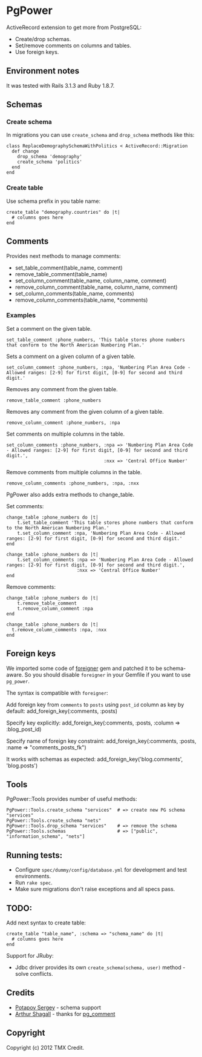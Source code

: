# PgPower

ActiveRecord extension to get more from PostgreSQL:

* Create/drop schemas.
* Set/remove comments on columns and tables.
* Use foreign keys.

## Environment notes

It was tested with Rails 3.1.3 and Ruby 1.8.7.


## Schemas

### Create schema

In migrations you can use `create_schema` and `drop_schema` methods like this:

    class ReplaceDemographySchemaWithPolitics < ActiveRecord::Migration
      def change
        drop_schema 'demography'
        create_schema 'politics'
      end
    end

### Create table

Use schema prefix in you table name:

    create_table "demography.countries" do |t|
      # columns goes here
    end

## Comments

Provides next methods to manage comments:

* set\_table\_comment(table\_name, comment)
* remove\_table\_comment(table\_name)
* set\_column\_comment(table\_name, column\_name, comment)
* remove\_column\_comment(table\_name, column\_name, comment)
* set\_column\_comments(table\_name, comments)
* remove\_column\_comments(table\_name, *comments)


### Examples

Set a comment on the given table.

    set_table_comment :phone_numbers, 'This table stores phone numbers that conform to the North American Numbering Plan.'

Sets a comment on a given column of a given table.

    set_column_comment :phone_numbers, :npa, 'Numbering Plan Area Code - Allowed ranges: [2-9] for first digit, [0-9] for second and third digit.'

Removes any comment from the given table.

    remove_table_comment :phone_numbers

Removes any comment from the given column of a given table.

    remove_column_comment :phone_numbers, :npa

Set comments on multiple columns in the table.

    set_column_comments :phone_numbers, :npa => 'Numbering Plan Area Code - Allowed ranges: [2-9] for first digit, [0-9] for second and third digit.',
                                        :nxx => 'Central Office Number'

Remove comments from multiple columns in the table.

    remove_column_comments :phone_numbers, :npa, :nxx

PgPower also adds extra methods to change_table.

Set comments:

    change_table :phone_numbers do |t|
        t.set_table_comment 'This table stores phone numbers that conform to the North American Numbering Plan.'
        t.set_column_comment :npa, 'Numbering Plan Area Code - Allowed ranges: [2-9] for first digit, [0-9] for second and third digit.'
    end

    change_table :phone_numbers do |t|
        t.set_column_comments :npa => 'Numbering Plan Area Code - Allowed ranges: [2-9] for first digit, [0-9] for second and third digit.',
                              :nxx => 'Central Office Number'
    end

Remove comments:

    change_table :phone_numbers do |t|
        t.remove_table_comment
        t.remove_column_comment :npa
    end

    change_table :phone_numbers do |t|
      t.remove_column_comments :npa, :nxx
    end

## Foreign keys

We imported some code of [foreigner](https://github.com/matthuhiggins/foreigner)
gem and patched it to be schema-aware. So you should disable `foreigner` in your 
Gemfile if you want to use `pg_power`.

The syntax is compatible with `foreigner`:


Add foreign key from `comments` to `posts` using `post_id` column as key by default:
    add_foreign_key(:comments, :posts)

Specify key explicitly:
    add_foreign_key(:comments, :posts, :column => :blog_post_id)

Specify name of foreign key constraint:
    add_foreign_key(:comments, :posts, :name => "comments_posts_fk")

It works with schemas as expected:
    add_foreign_key('blog.comments', 'blog.posts')

## Tools

PgPower::Tools provides number of useful methods:

    PgPower::Tools.create_schema "services"  # => create new PG schema "services"
    PgPower::Tools.create_schema "nets"
    PgPower::Tools.drop_schema "services"    # => remove the schema
    PgPower::Tools.schemas                   # => ["public", "information_schema", "nets"]

## Running tests:

* Configure `spec/dummy/config/database.yml` for development and test environments.
* Run `rake spec`.
* Make sure migrations don't raise exceptions and all specs pass.

## TODO:

Add next syntax to create table:

    create_table "table_name", :schema => "schema_name" do |t|
      # columns goes here
    end

Support for JRuby:

* Jdbc driver provides its own `create_schema(schema, user)` method - solve conflicts.

## Credits

* [Potapov Sergey](https://github.com/greyblake) - schema support
* [Arthur Shagall](https://github.com/albertosaurus) - thanks for [pg_comment](https://github.com/albertosaurus/pg_comment)

## Copyright

Copyright (c) 2012 TMX Credit.
